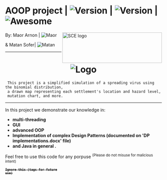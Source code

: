 # AOOP project  | <img src="https://img.shields.io/badge/Version-0.3.3-green" alt="Version" > |   <img src="https://img.shields.io/badge/Downloads-0-lightgreen" alt="Version" > | ![Awesome](https://cdn.rawgit.com/sindresorhus/awesome/d7305f38d29fed78fa85652e3a63e154dd8e8829/media/badge.svg)

<img src="https://github.com/MatanSofer/AOOP/blob/main/img/SCE_logo.gif?raw=true" align="right"
     alt="SCE logo" width="320" height="98">

 
 By: Maor Arnon | <img src="https://img.shields.io/badge/Maor-Programmer-green" alt="Maor" >
 
 &  Matan Sofer|  <img src="https://img.shields.io/badge/Matan-Programmer-lightgrey" alt="Matan" >
 
<hr>
<h1 align="center">
<img src="https://github.com/MatanSofer/AOOP/blob/main/img/Logo.gif?raw=true" alt="Logo" class="center">
     </h1>

     This project is a simplified simulation of a spreading virus using the binomial distribution,
     a drawn map representing each settlement's location and hazard level,
     mutation chart, and more.
   <hr>
   
   In this project we demonstrate our knowledge in:
   * **multi-threading** 
   * **GUI** 
   * **advanced OOP** 
   *  **Implementation of complex Design Patterns (documented on 'DP implementations.docx' file)** 
   * **and Java in general .**

Feel free to use this code for any porpuse <sup> (Please do not misuse for malicious intent) </sub>



 


<code><strong><sup><strike>Ignore this (tags for future use)</strike></sup></strong></code>
